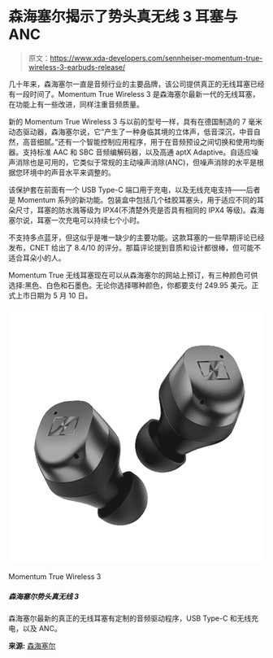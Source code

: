 # 森海塞尔揭示了势头真无线 3 耳塞与 ANC

> 原文：<https://www.xda-developers.com/sennheiser-momentum-true-wireless-3-earbuds-release/>

几十年来，森海塞尔一直是音频行业的主要品牌，该公司提供真正的无线耳塞已经有一段时间了。Momentum True Wireless 3 是森海塞尔最新一代的无线耳塞，在功能上有一些改进，同样注重音频质量。

新的 Momentum True Wireless 3 与以前的型号一样，具有在德国制造的 7 毫米动态驱动器，森海塞尔说，它“产生了一种身临其境的立体声，低音深沉，中音自然，高音细腻。”还有一个智能控制应用程序，用于在音频预设之间切换和使用均衡器。支持标准 AAC 和 SBC 音频编解码器，以及高通 aptX Adaptive。自适应噪声消除也是可用的，它类似于常规的主动噪声消除(ANC)，但噪声消除的水平是根据您环境中的声音水平来调整的。

该保护套在前面有一个 USB Type-C 端口用于充电，以及无线充电支持——后者是 Momentum 系列的新功能。包装盒中包括几个硅胶耳塞头，用于适应不同的耳朵尺寸，耳塞的防水溅等级为 IPX4(不清楚外壳是否具有相同的 IPX4 等级)。森海塞尔说，耳塞一次充电可以持续七个小时。

不支持多点蓝牙，但这似乎是唯一缺少的主要功能。这款耳塞的一些早期评论已经发布，CNET 给出了 8.4/10 的评分。那篇评论提到音质和设计都很棒，但可能不适合耳朵小的人。

Momentum True 无线耳塞现在可以从森海塞尔的网站上预订，有三种颜色可供选择:黑色、白色和石墨色。无论你选择哪种颜色，你都要支付 249.95 美元。正式上市日期为 5 月 10 日。

 <picture>![Sennheiser's latest true wireless earbuds have custom audio drivers, USB Type-C and wireless charging, and ANC.](img/0d9f48ab4ce1993ec85e7137c00187e5.png)</picture> 

Momentum True Wireless 3

##### 森海塞尔势头真无线 3

森海塞尔最新的真正的无线耳塞有定制的音频驱动程序，USB Type-C 和无线充电，以及 ANC。

**来源:** [森海塞尔](https://en-us.sennheiser.com/newsroom/inspired-by-sound)